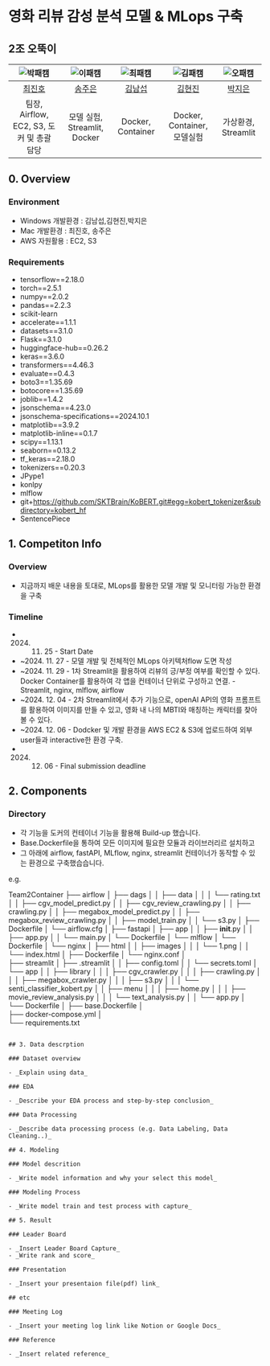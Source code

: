 # 영화 리뷰 감성 분석 모델 & MLops 구축
## 2조 오뚝이

| ![박패캠](https://avatars.githubusercontent.com/u/156163982?v=4) | ![이패캠](https://avatars.githubusercontent.com/u/156163982?v=4) | ![최패캠](https://avatars.githubusercontent.com/u/156163982?v=4) | ![김패캠](https://avatars.githubusercontent.com/u/156163982?v=4) | ![오패캠](https://avatars.githubusercontent.com/u/156163982?v=4) |
| :--------------------------------------------------------------: | :--------------------------------------------------------------: | :--------------------------------------------------------------: | :--------------------------------------------------------------: | :--------------------------------------------------------------: |
|            [최진호](https://github.com/UpstageAILab)             |            [송주은](https://github.com/UpstageAILab)             |            [김남섭](https://github.com/UpstageAILab)             |            [김현진](https://github.com/UpstageAILab)             |            [박지은](https://github.com/UpstageAILab)                |
|                            팀장, Airflow, EC2, S3, 도커 및 총괄 담당                             |                            모델 실험, Streamlit, Docker                             |                            Docker, Container                             |                            Docker, Container, 모델실험                             |                            가상환경, Streamlit                             |

## 0. Overview
### Environment
- Windows 개발환경 : 김남섭,김현진,박지은
- Mac 개발환경 : 최진호, 송주은
- AWS 자원활용 : EC2, S3

### Requirements
- tensorflow==2.18.0
- torch==2.5.1
- numpy==2.0.2
- pandas==2.2.3
- scikit-learn
- accelerate==1.1.1
- datasets==3.1.0
- Flask==3.1.0
- huggingface-hub==0.26.2
- keras==3.6.0
- transformers==4.46.3
- evaluate==0.4.3
- boto3==1.35.69
- botocore==1.35.69
- joblib==1.4.2
- jsonschema==4.23.0
- jsonschema-specifications==2024.10.1
- matplotlib==3.9.2
- matplotlib-inline==0.1.7
- scipy==1.13.1
- seaborn==0.13.2
- tf_keras==2.18.0
- tokenizers==0.20.3
- JPype1
- konlpy
- mlflow
- git+https://github.com/SKTBrain/KoBERT.git#egg=kobert_tokenizer&subdirectory=kobert_hf
- SentencePiece

## 1. Competiton Info

### Overview

- 지금까지 배운 내용을 토대로, MLops를 활용한 모델 개발 및 모니터링 가능한 환경을 구축

### Timeline

- 2024. 11. 25 - Start Date
- ~2024. 11. 27 - 모델 개발 및 전체적인 MLops 아키텍처flow 도면 작성
- ~2024. 11. 29 - 1차 Streamlit을 활용하여 리뷰의 긍/부정 여부를 확인할 수 있다. Docker Container를 활용하여 각 앱을 컨테이너 단위로 구성하고 연결. - Streamlit, nginx, mlflow, airflow
- ~2024. 12. 04 - 2차 Streamlit에서 추가 기능으로, openAI API의 영화 프롬프트를 활용하여 이미지를 만들 수 있고, 영화 내 나의 MBTI와 매칭하는 캐릭터를 찾아볼 수 있다.
- ~2024. 12. 06 - Dodcker 및 개발 환경을 AWS EC2 & S3에 업로드하여 외부 user들과 interactive한 환경 구축.
- 2024. 12. 06 - Final submission deadline

## 2. Components

### Directory

- 각 기능을 도커의 컨테이너 기능을 활용해 Build-up 했습니다.
- Base.Dockerfile을 통하여 모든 이미지에 필요한 모듈과 라이브러리르 설치하고
- 그 아래에 airflow, fastAPI, MLflow, nginx, streamlit 컨테이너가 동작할 수 있는 환경으로 구축했습습니다.

e.g.

Team2Container
├── airflow
│   ├── dags
│   │   ├── data
│   │   │    └── rating.txt
│   │   ├── cgv_model_predict.py
│   │   ├── cgv_review_crawling.py
│   │   ├── crawling.py
│   │   ├── megabox_model_predict.py
│   │   ├── megabox_review_crawling.py
│   │   ├── model_train.py
│   │   └── s3.py
│   ├── Dockerfile
│   └── airflow.cfg
│
├── fastapi
│   ├── app
│   │    ├── __init__.py
│   │    ├── app.py
│   │    └── main.py
│   └── Dockerfile
│
└── mlflow
│    └── Dockerfile
│
└── nginx
│    ├── html
│    │     ├── images
│    │     │      └── 1.png
│    │     └── index.html
│    ├── Dockerfile
│    └── nginx.conf
│       
├── streamlit
│       ├── .streamlit
│       │       ├── config.toml
│       │       └── secrets.toml
│       └── app
│       │    ├── library
│       │    │     ├── cgv_crawler.py
│       │    │     ├── crawling.py
│       │    │     ├── megabox_crawler.py
│       │    │     ├── s3.py
│       │    │     └── senti_classifier_kobert.py
│       │    ├── menu
│       │    │     ├── home.py
│       │    │     ├── movie_review_analysis.py
│       │    │     └── text_analysis.py
│       │    └── app.py
│       └── Dockerfile
│
├── base.Dockerfile
│       
├── docker-compose.yml
│       
└── requirements.txt



```

## 3. Data descrption

### Dataset overview

- _Explain using data_

### EDA

- _Describe your EDA process and step-by-step conclusion_

### Data Processing

- _Describe data processing process (e.g. Data Labeling, Data Cleaning..)_

## 4. Modeling

### Model descrition

- _Write model information and why your select this model_

### Modeling Process

- _Write model train and test process with capture_

## 5. Result

### Leader Board

- _Insert Leader Board Capture_
- _Write rank and score_

### Presentation

- _Insert your presentaion file(pdf) link_

## etc

### Meeting Log

- _Insert your meeting log link like Notion or Google Docs_

### Reference

- _Insert related reference_
